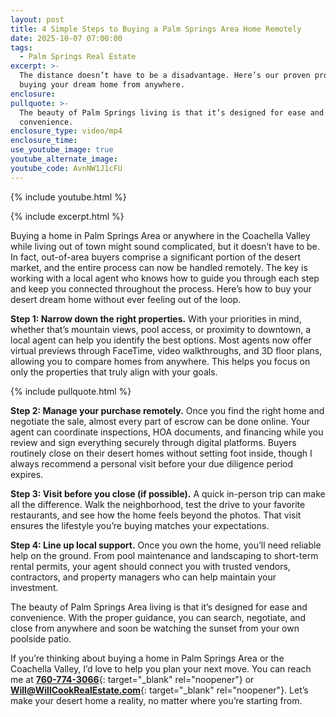 ```yaml
---
layout: post
title: 4 Simple Steps to Buying a Palm Springs Area Home Remotely
date: 2025-10-07 07:00:00
tags:
  - Palm Springs Real Estate
excerpt: >-
  The distance doesn’t have to be a disadvantage. Here’s our proven process for
  buying your dream home from anywhere.
enclosure:
pullquote: >-
  The beauty of Palm Springs living is that it’s designed for ease and
  convenience.
enclosure_type: video/mp4
enclosure_time:
use_youtube_image: true
youtube_alternate_image:
youtube_code: AvnNW1J1cFU
---
```

{% include youtube.html %}

{% include excerpt.html %}

Buying a home in Palm Springs Area or anywhere in the Coachella Valley while living out of town might sound complicated, but it doesn’t have to be. In fact, out-of-area buyers comprise a significant portion of the desert market, and the entire process can now be handled remotely. The key is working with a local agent who knows how to guide you through each step and keep you connected throughout the process. Here’s how to buy your desert dream home without ever feeling out of the loop.

**Step 1: Narrow down the right properties.** With your priorities in mind, whether that’s mountain views, pool access, or proximity to downtown, a local agent can help you identify the best options. Most agents now offer virtual previews through FaceTime, video walkthroughs, and 3D floor plans, allowing you to compare homes from anywhere. This helps you focus on only the properties that truly align with your goals.

{% include pullquote.html %}

**Step 2: Manage your purchase remotely.** Once you find the right home and negotiate the sale, almost every part of escrow can be done online. Your agent can coordinate inspections, HOA documents, and financing while you review and sign everything securely through digital platforms. Buyers routinely close on their desert homes without setting foot inside, though I always recommend a personal visit before your due diligence period expires.

**Step 3: Visit before you close (if possible).** A quick in-person trip can make all the difference. Walk the neighborhood, test the drive to your favorite restaurants, and see how the home feels beyond the photos. That visit ensures the lifestyle you’re buying matches your expectations.

**Step 4: Line up local support.** Once you own the home, you’ll need reliable help on the ground. From pool maintenance and landscaping to short-term rental permits, your agent should connect you with trusted vendors, contractors, and property managers who can help maintain your investment.

The beauty of Palm Springs Area living is that it’s designed for ease and convenience. With the proper guidance, you can search, negotiate, and close from anywhere and soon be watching the sunset from your own poolside patio.

If you’re thinking about buying a home in Palm Springs Area or the Coachella Valley, I’d love to help you plan your next move. You can reach me at [**760-774-3066**](tel:7607743066){: target="_blank" rel="noopener"} or [**Will@WillCookRealEstate.com**](mail:Will@WillCookRealEstate.com){: target="_blank" rel="noopener"}. Let’s make your desert home a reality, no matter where you’re starting from.